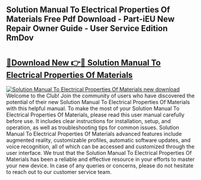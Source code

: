 ## Solution Manual To Electrical Properties Of Materials Free Pdf Download - Part-iEU New Repair Owner Guide - User Service Edition RmDov

# <h2><a href="http://bc46136.oget.top/?id=Solution+Manual+To+Electrical+Properties+Of+Materials">🔗Download New 👉🔴 Solution Manual To Electrical Properties Of Materials</a></h2>

[![Solution Manual To Electrical Properties Of Materials new download](https://i.imgur.com/5g1atiW.png)](http://bc46136.oget.top/?id=Solution+Manual+To+Electrical+Properties+Of+Materials)
Welcome to the Club! Join the community of users who have discovered the potential of their new Solution Manual To Electrical Properties Of Materials with this helpful manual. To make the most of your Solution Manual To Electrical Properties Of Materials, please read this user manual carefully before use. It includes clear instructions for installation, setup, and operation, as well as troubleshooting tips for common issues. Solution Manual To Electrical Properties Of Materials advanced features include augmented reality, customizable profiles, automatic software updates, and voice recognition, all of which can be accessed and customized through the user interface. We trust that the Solution Manual To Electrical Properties Of Materials has been a reliable and effective resource in your efforts to master your new device. In case of any queries or concerns, please do not hesitate to reach out to our customer service team.
